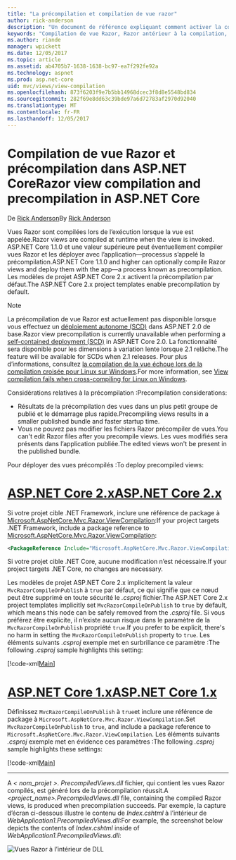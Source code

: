 ```yaml
---
title: "La précompilation et compilation de vue razor"
author: rick-anderson
description: "Un document de référence expliquant comment activer la compilation de vue MVC Razor et précompilation dans les applications ASP.NET Core."
keywords: "Compilation de vue Razor, Razor antérieur à la compilation, la précompilation de Razor ASP.NET Core"
ms.author: riande
manager: wpickett
ms.date: 12/05/2017
ms.topic: article
ms.assetid: ab4705b7-1638-1638-bc97-ea7f292fe92a
ms.technology: aspnet
ms.prod: asp.net-core
uid: mvc/views/view-compilation
ms.openlocfilehash: 873f6203f9e7b5bb14968dcec3f8d8e5548bd834
ms.sourcegitcommit: 282f69e8dd63c39bde97a6d72783af2970d92040
ms.translationtype: MT
ms.contentlocale: fr-FR
ms.lasthandoff: 12/05/2017
---
```

# <a name="razor-view-compilation-and-precompilation-in-aspnet-core"></a><span data-ttu-id="6b035-104">Compilation de vue Razor et précompilation dans ASP.NET Core</span><span class="sxs-lookup"><span data-stu-id="6b035-104">Razor view compilation and precompilation in ASP.NET Core</span></span>

<span data-ttu-id="6b035-105">De [Rick Anderson](https://twitter.com/RickAndMSFT)</span><span class="sxs-lookup"><span data-stu-id="6b035-105">By [Rick Anderson](https://twitter.com/RickAndMSFT)</span></span>

<span data-ttu-id="6b035-106">Vues Razor sont compilées lors de l’exécution lorsque la vue est appelée.</span><span class="sxs-lookup"><span data-stu-id="6b035-106">Razor views are compiled at runtime when the view is invoked.</span></span> <span data-ttu-id="6b035-107">ASP.NET Core 1.1.0 et une valeur supérieure peut éventuellement compiler vues Razor et les déployer avec l’application&mdash;processus s’appelé la précompilation.</span><span class="sxs-lookup"><span data-stu-id="6b035-107">ASP.NET Core 1.1.0 and higher can optionally compile Razor views and deploy them with the app&mdash;a process known as precompilation.</span></span> <span data-ttu-id="6b035-108">Les modèles de projet ASP.NET Core 2.x activent la précompilation par défaut.</span><span class="sxs-lookup"><span data-stu-id="6b035-108">The ASP.NET Core 2.x project templates enable precompilation by default.</span></span>

> [!NOTE]
> <span data-ttu-id="6b035-109">La précompilation de vue Razor est actuellement pas disponible lorsque vous effectuez un [déploiement autonome (SCD)](/dotnet/core/deploying/#self-contained-deployments-scd) dans ASP.NET 2.0 de base.</span><span class="sxs-lookup"><span data-stu-id="6b035-109">Razor view precompilation is currently unavailable when performing a [self-contained deployment (SCD)](/dotnet/core/deploying/#self-contained-deployments-scd) in ASP.NET Core 2.0.</span></span> <span data-ttu-id="6b035-110">La fonctionnalité sera disponible pour les dimensions à variation lente lorsque 2.1 relâche.</span><span class="sxs-lookup"><span data-stu-id="6b035-110">The feature will be available for SCDs when 2.1 releases.</span></span> <span data-ttu-id="6b035-111">Pour plus d’informations, consultez [la compilation de la vue échoue lors de la compilation croisée pour Linux sur Windows](https://github.com/aspnet/MvcPrecompilation/issues/102).</span><span class="sxs-lookup"><span data-stu-id="6b035-111">For more information, see [View compilation fails when cross-compiling for Linux on Windows](https://github.com/aspnet/MvcPrecompilation/issues/102).</span></span>

<span data-ttu-id="6b035-112">Considérations relatives à la précompilation :</span><span class="sxs-lookup"><span data-stu-id="6b035-112">Precompilation considerations:</span></span>

* <span data-ttu-id="6b035-113">Résultats de la précompilation des vues dans un plus petit groupe de publié et le démarrage plus rapide.</span><span class="sxs-lookup"><span data-stu-id="6b035-113">Precompiling views results in a smaller published bundle and faster startup time.</span></span>
* <span data-ttu-id="6b035-114">Vous ne pouvez pas modifier les fichiers Razor précompiler de vues.</span><span class="sxs-lookup"><span data-stu-id="6b035-114">You can't edit Razor files after you precompile views.</span></span> <span data-ttu-id="6b035-115">Les vues modifiés sera présents dans l’application publiée.</span><span class="sxs-lookup"><span data-stu-id="6b035-115">The edited views won't be present in the published bundle.</span></span> 

<span data-ttu-id="6b035-116">Pour déployer des vues précompilés :</span><span class="sxs-lookup"><span data-stu-id="6b035-116">To deploy precompiled views:</span></span>

# <a name="aspnet-core-2xtabaspnetcore2x"></a>[<span data-ttu-id="6b035-117">ASP.NET Core 2.x</span><span class="sxs-lookup"><span data-stu-id="6b035-117">ASP.NET Core 2.x</span></span>](#tab/aspnetcore2x)

<span data-ttu-id="6b035-118">Si votre projet cible .NET Framework, inclure une référence de package à [Microsoft.AspNetCore.Mvc.Razor.ViewCompilation](https://www.nuget.org/packages/Microsoft.AspNetCore.Mvc.Razor.ViewCompilation/):</span><span class="sxs-lookup"><span data-stu-id="6b035-118">If your project targets .NET Framework, include a package reference to [Microsoft.AspNetCore.Mvc.Razor.ViewCompilation](https://www.nuget.org/packages/Microsoft.AspNetCore.Mvc.Razor.ViewCompilation/):</span></span>

```xml
<PackageReference Include="Microsoft.AspNetCore.Mvc.Razor.ViewCompilation" Version="2.0.0" PrivateAssets="All" />
```

<span data-ttu-id="6b035-119">Si votre projet cible .NET Core, aucune modification n’est nécessaire.</span><span class="sxs-lookup"><span data-stu-id="6b035-119">If your project targets .NET Core, no changes are necessary.</span></span>

<span data-ttu-id="6b035-120">Les modèles de projet ASP.NET Core 2.x implicitement la valeur `MvcRazorCompileOnPublish` à `true` par défaut, ce qui signifie que ce nœud peut être supprimé en toute sécurité le *.csproj* fichier.</span><span class="sxs-lookup"><span data-stu-id="6b035-120">The ASP.NET Core 2.x project templates implicitly set `MvcRazorCompileOnPublish` to `true` by default, which means this node can be safely removed from the *.csproj* file.</span></span> <span data-ttu-id="6b035-121">Si vous préférez être explicite, il n’existe aucun risque dans le paramètre de la `MvcRazorCompileOnPublish` propriété `true`.</span><span class="sxs-lookup"><span data-stu-id="6b035-121">If you prefer to be explicit, there's no harm in setting the `MvcRazorCompileOnPublish` property to `true`.</span></span> <span data-ttu-id="6b035-122">Les éléments suivants *.csproj* exemple met en surbrillance ce paramètre :</span><span class="sxs-lookup"><span data-stu-id="6b035-122">The following *.csproj* sample highlights this setting:</span></span>

[!code-xml[Main](view-compilation\sample\MvcRazorCompileOnPublish2.csproj?highlight=5)]

# <a name="aspnet-core-1xtabaspnetcore1x"></a>[<span data-ttu-id="6b035-123">ASP.NET Core 1.x</span><span class="sxs-lookup"><span data-stu-id="6b035-123">ASP.NET Core 1.x</span></span>](#tab/aspnetcore1x)

<span data-ttu-id="6b035-124">Définissez `MvcRazorCompileOnPublish` à `true`et inclure une référence de package à `Microsoft.AspNetCore.Mvc.Razor.ViewCompilation`.</span><span class="sxs-lookup"><span data-stu-id="6b035-124">Set `MvcRazorCompileOnPublish` to `true`, and include a package reference to `Microsoft.AspNetCore.Mvc.Razor.ViewCompilation`.</span></span> <span data-ttu-id="6b035-125">Les éléments suivants *.csproj* exemple met en évidence ces paramètres :</span><span class="sxs-lookup"><span data-stu-id="6b035-125">The following *.csproj* sample highlights these settings:</span></span>

[!code-xml[Main](view-compilation\sample\MvcRazorCompileOnPublish.csproj?highlight=5,12)]

---

<span data-ttu-id="6b035-126">A *< nom_projet >. PrecompiledViews.dll* fichier, qui contient les vues Razor compilés, est généré lors de la précompilation réussit.</span><span class="sxs-lookup"><span data-stu-id="6b035-126">A *<project_name>.PrecompiledViews.dll* file, containing the compiled Razor views, is produced when precompilation succeeds.</span></span> <span data-ttu-id="6b035-127">Par exemple, la capture d’écran ci-dessous illustre le contenu de *Index.cshtml* à l’intérieur de *WebApplication1.PrecompiledViews.dll*:</span><span class="sxs-lookup"><span data-stu-id="6b035-127">For example, the screenshot below depicts the contents of *Index.cshtml* inside of *WebApplication1.PrecompiledViews.dll*:</span></span>

![Vues Razor à l’intérieur de DLL](view-compilation/_static/razor-views-in-dll.png)
